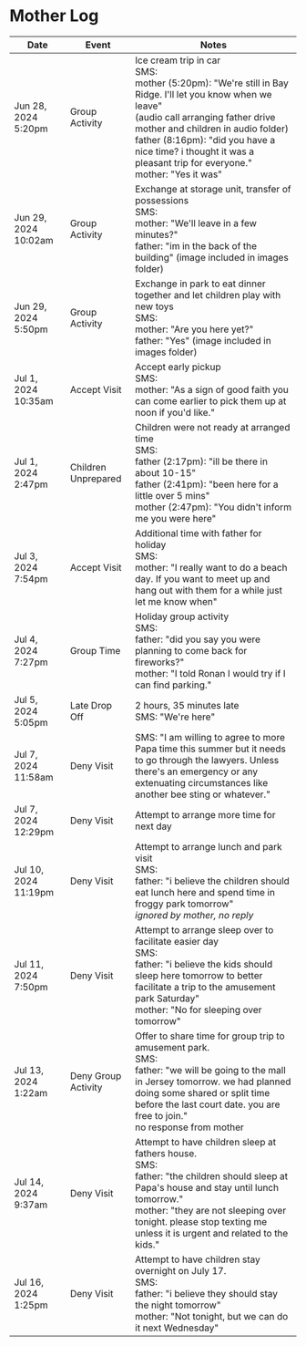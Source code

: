 # Mother Log

| Date                 | Event               | Notes                                                                                                                                                                                                                                                                                                                     |
|----------------------|---------------------|---------------------------------------------------------------------------------------------------------------------------------------------------------------------------------------------------------------------------------------------------------------------------------------------------------------------------|
| Jun 28, 2024 5:20pm  | Group Activity      | Ice cream trip in car <br> SMS: <br> mother (5:20pm): "We're still in Bay Ridge. I'll let you know when we leave" <br> (audio call arranging father drive mother and children in audio folder) <br> father (8:16pm): "did you have a nice time? i thought it was a pleasant trip for everyone." <br> mother: "Yes it was" |
| Jun 29, 2024 10:02am | Group Activity      | Exchange at storage unit, transfer of possessions <br> SMS: <br> mother: "We'll leave in a few minutes?" <br> father: "im in the back of the building" (image included in images folder)                                                                                                                                  |
| Jun 29, 2024 5:50pm  | Group Activity      | Exchange in park to eat dinner together and let children play with new toys <br> SMS: <br> mother: "Are you here yet?" <br> father: "Yes" (image included in images folder)                                                                                                                                               |
| Jul 1, 2024 10:35am  | Accept Visit        | Accept early pickup <br> SMS: <br> mother: "As a sign of good faith you can come earlier to pick them up at noon if you'd like."                                                                                                                                                                                          |
| Jul 1, 2024 2:47pm   | Children Unprepared | Children were not ready at arranged time <br> SMS: <br> father (2:17pm): "ill be there in about 10-15" <br> father (2:41pm): "been here for a little over 5 mins" <br> mother (2:47pm): "You didn't inform me you were here"                                                                                              |
| Jul 3, 2024 7:54pm   | Accept Visit        | Additional time with father for holiday <br> SMS: <br> mother: "I really want to do a beach day. If you want to meet up and hang out with them for a while just let me know when"                                                                                                                                         |
| Jul 4, 2024 7:27pm   | Group Time          | Holiday group activity <br> SMS: <br> father: "did you say you were planning to come back for fireworks?" <br> mother: "I told Ronan I would try if I can find parking."                                                                                                                                                  |
| Jul 5, 2024 5:05pm   | Late Drop Off       | 2 hours, 35 minutes late <br> SMS: "We're here"                                                                                                                                                                                                                                                                           |
| Jul 7, 2024 11:58am  | Deny Visit          | SMS: "I am willing to agree to more Papa time this summer but it needs to go through the lawyers. Unless there's an emergency or any extenuating circumstances like another bee sting or whatever."                                                                                                                       |
| Jul 7, 2024 12:29pm  | Deny Visit          | Attempt to arrange more time for next day                                                                                                                                                                                                                                                                                 |
| Jul 10, 2024 11:19pm | Deny Visit          | Attempt to arrange lunch and park visit <br> SMS: <br> father: "i believe the children should eat lunch here and spend time in froggy park tomorrow" <br> *ignored by mother, no reply*                                                                                                                                   |
| Jul 11, 2024 7:50pm  | Deny Visit          | Attempt to arrange sleep over to facilitate easier day <br> SMS: <br> father: "i believe the kids should sleep here tomorrow to better facilitate a trip to the amusement park Saturday" <br> mother: "No for sleeping over tomorrow"                                                                                     |
| Jul 13, 2024 1:22am  | Deny Group Activity | Offer to share time for group trip to amusement park. <br> SMS: <br> father: "we will be going to the mall in Jersey tomorrow. we had planned doing some shared or split time before the last court date. you are free to join." <br> no response from mother                                                             |
| Jul 14, 2024 9:37am  | Deny Visit          | Attempt to have children sleep at fathers house. <br> SMS: <br> father: "the children should sleep at Papa's house and stay until lunch tomorrow." <br> mother: "they are not sleeping over tonight. please stop texting me unless it is urgent and related to the kids."                                                 |
| Jul 16, 2024 1:25pm  | Deny Visit          | Attempt to have children stay overnight on July 17. <br> SMS: <br> father: "i believe they should stay the night tomorrow" <br> mother: "Not tonight, but we can do it next Wednesday"                                                                                                                                    |
